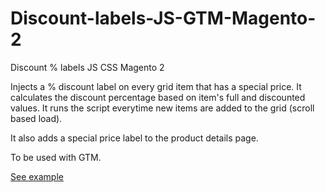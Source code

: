 # Discount-labels-JS-GTM-Magento-2
Discount % labels JS CSS Magento 2

Injects a % discount label on every grid item that has a special price. It calculates the discount percentage based on item's full and discounted values. It runs the script everytime new items are added to the grid (scroll based load).

It also adds a special price label to the product details page.

To be used with GTM.

[See example](https://raw.githubusercontent.com/bulhosa-git/Discount-labels-JS-GTM-Magento-2/main/discount.png)
